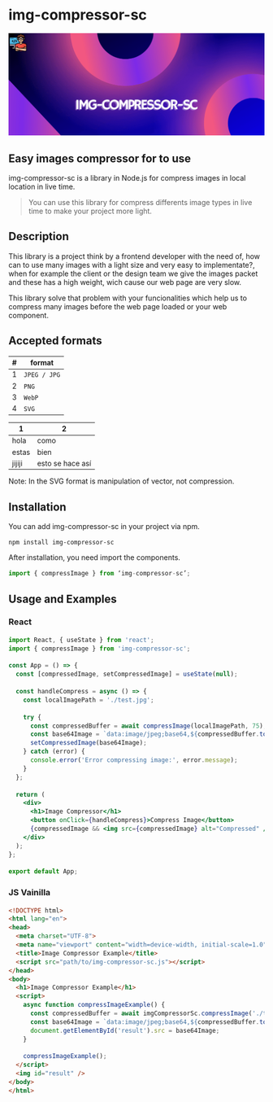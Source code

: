 # img-compressor-sc

![img-compressor-sc logo](assets/img/img-compressor-sc.png)

## Easy images compressor for to use

img-compressor-sc is a library in Node.js for compress images in local location in live time.

> You can use this library for compress differents image types in live time to make your 
> project more light.

## Description

This library is a project think by a frontend developer with the need of, how can to use many images with a light size and very easy to implementate?, when for example the client or the design team we give the images packet and these has a high weight, wich cause our web page are very slow.

This library solve that problem with your funcionalities which help us to compress many images before the web page loaded or your web component.

## Accepted formats

| # | format       |
|---|--------------|
| 1 | `JPEG / JPG` |
| 2 | `PNG`        |
| 3 | `WebP`       |
| 4 | `SVG`        |

| 1 | 2 |
| --- | --- |
| hola | como |
| estas | bien |
| jijiji | esto se hace así |

Note: In the SVG format is manipulation of vector, not compression.

## Installation

You can add img-compressor-sc in your project via npm.

```
npm install img-compressor-sc
```

After installation, you need import the components.

```js
import { compressImage } from ‘img-compressor-sc’;
```

## Usage and Examples

### React

```jsx
import React, { useState } from 'react';
import { compressImage } from 'img-compressor-sc';

const App = () => {
  const [compressedImage, setCompressedImage] = useState(null);

  const handleCompress = async () => {
    const localImagePath = './test.jpg';

    try {
      const compressedBuffer = await compressImage(localImagePath, 75);
      const base64Image = `data:image/jpeg;base64,${compressedBuffer.toString('base64')}`;
      setCompressedImage(base64Image);
    } catch (error) {
      console.error('Error compressing image:', error.message);
    }
  };

  return (
    <div>
      <h1>Image Compressor</h1>
      <button onClick={handleCompress}>Compress Image</button>
      {compressedImage && <img src={compressedImage} alt="Compressed" />}
    </div>
  );
};

export default App;
```

### JS Vainilla

```html
<!DOCTYPE html>
<html lang="en">
<head>
  <meta charset="UTF-8">
  <meta name="viewport" content="width=device-width, initial-scale=1.0">
  <title>Image Compressor Example</title>
  <script src="path/to/img-compressor-sc.js"></script>
</head>
<body>
  <h1>Image Compressor Example</h1>
  <script>
    async function compressImageExample() {
      const compressedBuffer = await imgCompressorSc.compressImage('./test.jpg', 75);
      const base64Image = `data:image/jpeg;base64,${compressedBuffer.toString('base64')}`;
      document.getElementById('result').src = base64Image;
    }

    compressImageExample();
  </script>
  <img id="result" />
</body>
</html>
```
